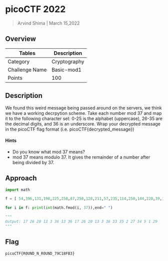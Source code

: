 # picoCTF 2022

> Arvind Shima | March 15,2022

## Overview

| Tables | Description |
| ------ | ----------- |
| Category | Cryptography |
| Challenge Name | Basic-mod1 |
| Points | 100 |

## Description

We found this weird message being passed around on the servers, we think we have a working decrpytion scheme.
Take each number mod 37 and map it to the following character set: 0-25 is the alphabet (uppercase), 26-35 are the decimal digits, and 36 is an underscore.
Wrap your decrypted message in the picoCTF flag format (i.e. picoCTF{decrypted_message})

#### Hints

- Do you know what mod 37 means?
- mod 37 means modulo 37. It gives the remainder of a number after being divided by 37.

## Approach

```python
import math

f = [ 54,396,131,198,225,258,87,258,128,211,57,235,114,258,144,220,39,175,330,338,297,288 ]

for i in f: print(int(math.fmod(i, 37)),end=" ")

"""
Output: 17 26 20 13 3 36 13 36 17 26 20 13 3 36 33 35 2 27 34 5 1 29
"""
```

## Flag

```
picoCTF{R0UND_N_R0UND_79C18FB3}
```
